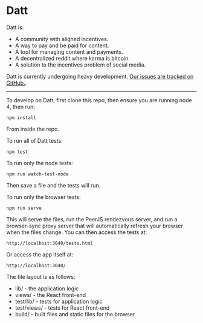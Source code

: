 Datt
====
Datt is:
- A community with aligned incentives.
- A way to pay and be paid for content.
- A tool for managing content and payments.
- A decentralized reddit where karma is bitcoin.
- A solution to the incentives problem of social media.

Datt is currently undergoing heavy development. [Our issues are tracked on
GitHub.](https://github.com/dattnetwork/datt/issues).

---------------------

To develop on Datt, first clone this repo, then ensure you are running node 4,
then run:
```
npm install
```
From inside the repo.

To run all of Datt tests:
```
npm test
```

To run only the node tests:
```
npm run watch-test-node
```

Then save a file and the tests will run.

To run only the browser tests:
```
npm run serve
```

This will serve the files, run the PeerJS rendezvous server, and run a
browser-sync proxy server that will automatically refresh your browser when the
files change. You can then access the tests at:

```
http://localhost:3040/tests.html
```

Or access the app itself at:

```
http://localhost:3040/
```

The file layout is as follows:
- lib/ - the application logic
- views/ - the React front-end
- test/lib/ - tests for application logic
- test/views/ - tests for React front-end
- build/ - built files and static files for the browser
